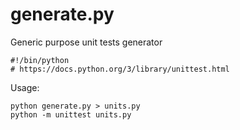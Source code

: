# generate.py
Generic purpose unit tests generator

  
    #!/bin/python
    # https://docs.python.org/3/library/unittest.html

Usage:

    python generate.py > units.py
    python -m unittest units.py

